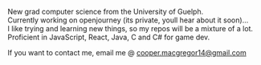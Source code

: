 New grad computer science from the University of Guelph.<br>
Currently working on openjourney (its private, youll hear about it soon)...<br>
I like trying and learning new things, so my repos will be a mixture of a lot.<br>
Proficient in JavaScript, React, Java, C and C# for game dev.<br>

If you want to contact me, email me @ cooper.macgregor14@gmail.com<br>



